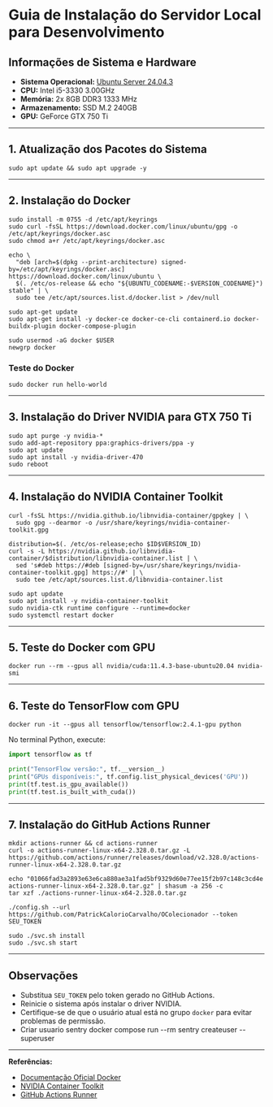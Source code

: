 # Guia de Instalação do Servidor Local para Desenvolvimento

## Informações de Sistema e Hardware

- **Sistema Operacional:** [Ubuntu Server 24.04.3](https://ubuntu.com/download/server/thank-you?version=24.04.3&architecture=amd64&lts=true)
- **CPU:** Intel i5-3330 3.00GHz
- **Memória:** 2x 8GB DDR3 1333 MHz  
- **Armazenamento:** SSD M.2 240GB
- **GPU:** GeForce GTX 750 Ti

---

## 1. Atualização dos Pacotes do Sistema

```shell
sudo apt update && sudo apt upgrade -y
```

---

## 2. Instalação do Docker

```shell
sudo install -m 0755 -d /etc/apt/keyrings
sudo curl -fsSL https://download.docker.com/linux/ubuntu/gpg -o /etc/apt/keyrings/docker.asc
sudo chmod a+r /etc/apt/keyrings/docker.asc

echo \
  "deb [arch=$(dpkg --print-architecture) signed-by=/etc/apt/keyrings/docker.asc] https://download.docker.com/linux/ubuntu \
  $(. /etc/os-release && echo "${UBUNTU_CODENAME:-$VERSION_CODENAME}") stable" | \
  sudo tee /etc/apt/sources.list.d/docker.list > /dev/null

sudo apt-get update
sudo apt-get install -y docker-ce docker-ce-cli containerd.io docker-buildx-plugin docker-compose-plugin

sudo usermod -aG docker $USER
newgrp docker
```

### Teste do Docker

```shell
sudo docker run hello-world
```

---

## 3. Instalação do Driver NVIDIA para GTX 750 Ti

```shell
sudo apt purge -y nvidia-*
sudo add-apt-repository ppa:graphics-drivers/ppa -y
sudo apt update
sudo apt install -y nvidia-driver-470
sudo reboot
```

---

## 4. Instalação do NVIDIA Container Toolkit

```shell
curl -fsSL https://nvidia.github.io/libnvidia-container/gpgkey | \
  sudo gpg --dearmor -o /usr/share/keyrings/nvidia-container-toolkit.gpg

distribution=$(. /etc/os-release;echo $ID$VERSION_ID)
curl -s -L https://nvidia.github.io/libnvidia-container/$distribution/libnvidia-container.list | \
  sed 's#deb https://#deb [signed-by=/usr/share/keyrings/nvidia-container-toolkit.gpg] https://#' | \
  sudo tee /etc/apt/sources.list.d/libnvidia-container.list

sudo apt update
sudo apt install -y nvidia-container-toolkit
sudo nvidia-ctk runtime configure --runtime=docker
sudo systemctl restart docker
```

---

## 5. Teste do Docker com GPU

```shell
docker run --rm --gpus all nvidia/cuda:11.4.3-base-ubuntu20.04 nvidia-smi
```

---

## 6. Teste do TensorFlow com GPU

```shell
docker run -it --gpus all tensorflow/tensorflow:2.4.1-gpu python
```

No terminal Python, execute:

```python
import tensorflow as tf

print("TensorFlow versão:", tf.__version__)
print("GPUs disponíveis:", tf.config.list_physical_devices('GPU'))
print(tf.test.is_gpu_available())
print(tf.test.is_built_with_cuda())
```

---

## 7. Instalação do GitHub Actions Runner

```shell
mkdir actions-runner && cd actions-runner
curl -o actions-runner-linux-x64-2.328.0.tar.gz -L https://github.com/actions/runner/releases/download/v2.328.0/actions-runner-linux-x64-2.328.0.tar.gz

echo "01066fad3a2893e63e6ca880ae3a1fad5bf9329d60e77ee15f2b97c148c3cd4e  actions-runner-linux-x64-2.328.0.tar.gz" | shasum -a 256 -c
tar xzf ./actions-runner-linux-x64-2.328.0.tar.gz

./config.sh --url https://github.com/PatrickCalorioCarvalho/OColecionador --token SEU_TOKEN

sudo ./svc.sh install
sudo ./svc.sh start
```

---

## Observações

- Substitua `SEU_TOKEN` pelo token gerado no GitHub Actions.
- Reinicie o sistema após instalar o driver NVIDIA.
- Certifique-se de que o usuário atual está no grupo `docker` para evitar problemas de permissão.
- Criar usuario sentry docker compose run --rm sentry createuser --superuser
---

**Referências:**
- [Documentação Oficial Docker](https://docs.docker.com/engine/install/ubuntu/)
- [NVIDIA Container Toolkit](https://docs.nvidia.com/datacenter/cloud-native/container-toolkit/latest/install-guide.html)
- [GitHub Actions Runner](https://docs.github.com/en/actions/hosting-your-own-runners/about-self-hosted-runners)